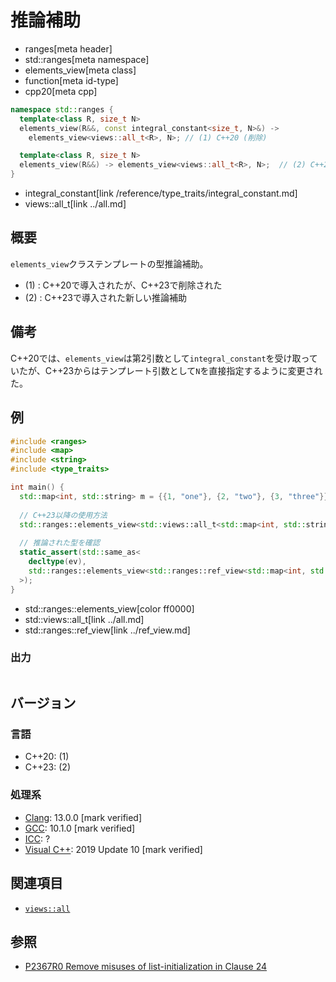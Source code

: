# 推論補助
* ranges[meta header]
* std::ranges[meta namespace]
* elements_view[meta class]
* function[meta id-type]
* cpp20[meta cpp]

```cpp
namespace std::ranges {
  template<class R, size_t N>
  elements_view(R&&, const integral_constant<size_t, N>&) ->
    elements_view<views::all_t<R>, N>; // (1) C++20 (削除)

  template<class R, size_t N>
  elements_view(R&&) -> elements_view<views::all_t<R>, N>;  // (2) C++23
}
```
* integral_constant[link /reference/type_traits/integral_constant.md]
* views::all_t[link ../all.md]

## 概要
`elements_view`クラステンプレートの型推論補助。

- (1) : C++20で導入されたが、C++23で削除された
- (2) : C++23で導入された新しい推論補助

## 備考

C++20では、`elements_view`は第2引数として`integral_constant`を受け取っていたが、C++23からはテンプレート引数として`N`を直接指定するように変更された。

## 例
```cpp example
#include <ranges>
#include <map>
#include <string>
#include <type_traits>

int main() {
  std::map<int, std::string> m = {{1, "one"}, {2, "two"}, {3, "three"}};
  
  // C++23以降の使用方法
  std::ranges::elements_view<std::views::all_t<std::map<int, std::string>&>, 0> ev{m};
  
  // 推論された型を確認
  static_assert(std::same_as<
    decltype(ev),
    std::ranges::elements_view<std::ranges::ref_view<std::map<int, std::string>>, 0>
  >);
}
```
* std::ranges::elements_view[color ff0000]
* std::views::all_t[link ../all.md]
* std::ranges::ref_view[link ../ref_view.md]

### 出力
```
```

## バージョン
### 言語
- C++20: (1)
- C++23: (2)

### 処理系
- [Clang](/implementation.md#clang): 13.0.0 [mark verified]
- [GCC](/implementation.md#gcc): 10.1.0 [mark verified]
- [ICC](/implementation.md#icc): ?
- [Visual C++](/implementation.md#visual_cpp): 2019 Update 10 [mark verified]

## 関連項目
- [`views::all`](../all.md)

## 参照
- [P2367R0 Remove misuses of list-initialization in Clause 24](https://www.open-std.org/jtc1/sc22/wg21/docs/papers/2021/p2367r0.html)